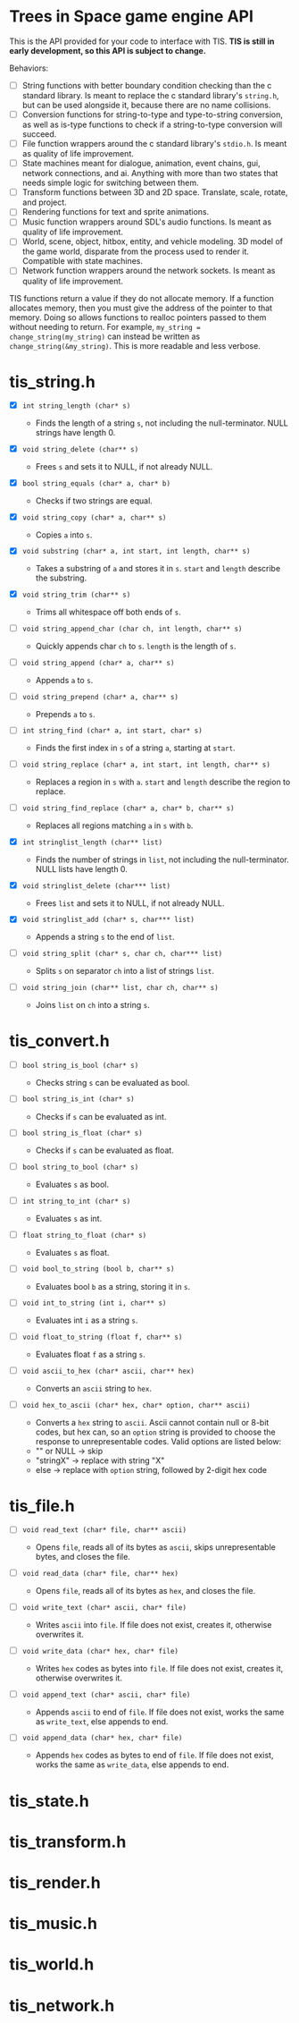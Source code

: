 # Trees in Space game engine API

This is the API provided for your code to interface with TIS.
**TIS is still in early development, so this API is subject to change.**

Behaviors:
- [ ] String functions with better boundary condition checking than the c 
standard library. Is meant to replace the c standard library's `string.h`, but 
can be used alongside it, because there are no name collisions.
- [ ] Conversion functions for string-to-type and type-to-string conversion, as 
well as is-type functions to check if a string-to-type conversion will succeed.
- [ ] File function wrappers around the c standard library's `stdio.h`.
Is meant as quality of life improvement.
- [ ] State machines meant for dialogue, animation, event chains, gui, network 
connections, and ai. Anything with more than two states that needs simple logic 
for switching between them.
- [ ] Transform functions between 3D and 2D space. Translate, scale, rotate, 
and project.
- [ ] Rendering functions for text and sprite animations.
- [ ] Music function wrappers around SDL's audio functions. Is meant as quality 
of life improvement.
- [ ] World, scene, object, hitbox, entity, and vehicle modeling. 3D model of 
the game world, disparate from the process used to render it. Compatible with
state machines.
- [ ] Network function wrappers around the network sockets. Is meant as quality 
of life improvement.

TIS functions return a value if they do not allocate memory. If a function 
allocates memory, then you must give the address of the pointer to that memory.
Doing so allows functions to realloc pointers passed to them without needing to 
return. For example, `my_string = change_string(my_string)` can instead be 
written as `change_string(&my_string)`. This is more readable and less verbose.

# tis_string.h

- [x] `int string_length (char* s)`
	- Finds the length of a string `s`, not including the null-terminator. NULL 
strings have length 0.

- [x] `void string_delete (char** s)`
	- Frees `s` and sets it to NULL, if not already NULL.

- [x] `bool string_equals (char* a, char* b)`
	- Checks if two strings are equal.

- [x] `void string_copy (char* a, char** s)`
	- Copies `a` into `s`.

- [x] `void substring (char* a, int start, int length, char** s)`
	- Takes a substring of `a` and stores it in `s`. `start` and `length`
describe the substring.

- [x] `void string_trim (char** s)`
	- Trims all whitespace off both ends of `s`.

- [ ] `void string_append_char (char ch, int length, char** s)`
	- Quickly appends char `ch` to `s`. `length` is the length of `s`.

- [ ] `void string_append (char* a, char** s)`
	- Appends `a` to `s`.

- [ ] `void string_prepend (char* a, char** s)`
	- Prepends `a` to `s`.

- [ ] `int string_find (char* a, int start, char* s)`
	- Finds the first index in `s` of a string `a`, starting at `start`.

- [ ] `void string_replace (char* a, int start, int length, char** s)`
	- Replaces a region in `s` with `a`. `start` and `length` describe the 
region to replace.

- [ ] `void string_find_replace (char* a, char* b, char** s)`
	- Replaces all regions matching `a` in `s` with `b`.

- [x] `int stringlist_length (char** list)`
	- Finds the number of strings in `list`, not including the null-terminator. 
NULL lists have length 0.

- [x] `void stringlist_delete (char*** list)`
	- Frees `list` and sets it to NULL, if not already NULL.

- [x] `void stringlist_add (char* s, char*** list)`
	- Appends a string `s` to the end of `list`.

- [ ] `void string_split (char* s, char ch, char*** list)`
	- Splits `s` on separator `ch` into a list of strings `list`.

- [ ] `void string_join (char** list, char ch, char** s)`
	- Joins `list` on `ch` into a string `s`.

# tis_convert.h

- [ ] `bool string_is_bool (char* s)`
	- Checks string `s` can be evaluated as bool.

- [ ] `bool string_is_int (char* s)`
	- Checks if `s` can be evaluated as int.

- [ ] `bool string_is_float (char* s)`
	- Checks if `s` can be evaluated as float.

- [ ] `bool string_to_bool (char* s)`
	- Evaluates `s` as bool.

- [ ] `int string_to_int (char* s)`
	- Evaluates `s` as int.

- [ ] `float string_to_float (char* s)`
	- Evaluates `s` as float.

- [ ] `void bool_to_string (bool b, char** s)`
	- Evaluates bool `b` as a string, storing it in `s`.

- [ ] `void int_to_string (int i, char** s)`
	- Evaluates int `i` as a string `s`.

- [ ] `void float_to_string (float f, char** s)`
	- Evaluates float `f` as a string `s`.

- [ ] `void ascii_to_hex (char* ascii, char** hex)`
	- Converts an `ascii` string to `hex`.

- [ ] `void hex_to_ascii (char* hex, char* option, char** ascii)`
	- Converts a `hex` string to `ascii`. Ascii cannot contain null or 8-bit 
codes, but hex can, so an `option` string is provided to choose the response to 
unrepresentable codes. Valid options are listed below:
	- "" or NULL -> skip
	- "stringX"    -> replace with string "X"
	- else       -> replace with `option` string, followed by 2-digit hex code

# tis_file.h

- [ ] `void read_text (char* file, char** ascii)`
	- Opens `file`, reads all of its bytes as `ascii`, skips unrepresentable 
bytes, and closes the file.

- [ ] `void read_data (char* file, char** hex)`
	- Opens `file`, reads all of its bytes as `hex`, and closes the file.

- [ ] `void write_text (char* ascii, char* file)`
	- Writes `ascii` into `file`. If file does not exist, creates it, otherwise 
overwrites it.

- [ ] `void write_data (char* hex, char* file)`
	- Writes `hex` codes as bytes into `file`. If file does not exist, creates 
it, otherwise overwrites it.

- [ ] `void append_text (char* ascii, char* file)`
	- Appends `ascii` to end of `file`. If file does not exist, works the same 
as `write_text`, else appends to end.

- [ ] `void append_data (char* hex, char* file)`
	- Appends `hex` codes as bytes to end of `file`. If file does not exist, 
works the same as `write_data`, else appends to end.

# tis_state.h

# tis_transform.h

# tis_render.h

# tis_music.h

# tis_world.h

# tis_network.h


